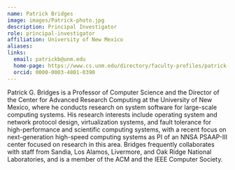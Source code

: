 ```yaml
---
name: Patrick Bridges
image: images/Patrick-photo.jpg
description: Principal Investigator
role: principal-investigator
affiliation: University of New Mexico
aliases:
links:
  email: patrickb@unm.edu
  home-page: https://www.cs.unm.edu/directory/faculty-profiles/patrick-bridges.html
  orcid: 0000-0003-4801-0390
---
```


Patrick G. Bridges is a Professor of Computer Science and the Director of the Center for Advanced Research Computing at the University of New Mexico, where he conducts research on system software for large-scale computing systems. His research interests include operating system and network protocol design, virtualization systems, and fault tolerance for high-performance and scientific computing systems, with a recent focus on next-generation high-speed computing systems as PI of an NNSA PSAAP-III center focused on research in this area. Bridges frequently collaborates with staff from Sandia, Los Alamos, Livermore, and Oak Ridge National Laboratories, and is a member of the ACM and the IEEE Computer Society.
